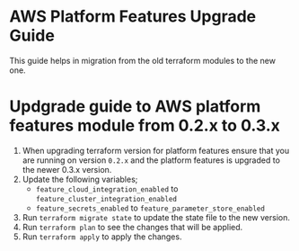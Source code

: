# AWS Platform Features Upgrade Guide
This guide helps in migration from the old terraform modules to the new one.

# Updgrade guide to AWS platform features module from 0.2.x to 0.3.x
1. When upgrading terraform version for platform features ensure that you are running on version `0.2.x` and the platform features is upgraded to the newer 0.3.x version.
2. Update the following variables;
   - `feature_cloud_integration_enabled` to `feature_cluster_integration_enabled`
   - `feature_secrets_enabled` to `feature_parameter_store_enabled`
3. Run `terraform migrate state` to update the state file to the new version.
4. Run `terraform plan` to see the changes that will be applied.
5. Run `terraform apply` to apply the changes.

